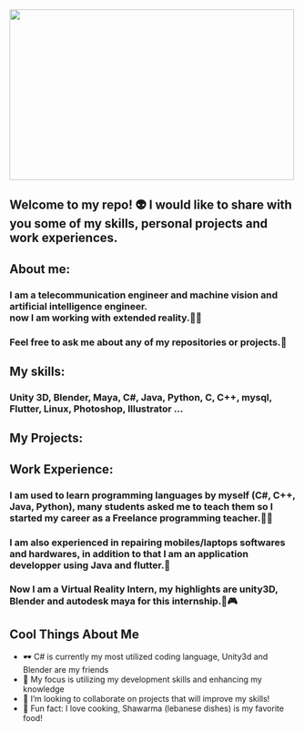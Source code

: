 <img src="https://media.giphy.com/media/MeJgB3yMMwIaHmKD4z/giphy.gif" width="500" height="300" />

## Welcome to my repo! 👽  I would like to share with you some of my skills, personal projects and work experiences.

## About me:
### I am a telecommunication engineer and machine vision and artificial intelligence engineer. <br/> now I am working with extended reality.👨‍💻
### Feel free to ask me about any of my repositories or projects.💬

## My skills:
### Unity 3D, Blender, Maya, C#, Java, Python, C, C++, mysql, Flutter, Linux, Photoshop, Illustrator ...

## My Projects:
###

## Work Experience:
### I am used to learn programming languages by myself (C#, C++, Java, Python), many students asked me to teach them so I started my career as a **Freelance programming teacher**.👨‍💻
### I am also experienced in **repairing mobiles/laptops softwares and hardwares**, in addition to that I am an **application developper using Java and flutter**.📱
### Now I am a **Virtual Reality Intern**, my highlights are unity3D, Blender and autodesk maya for this internship.🥽🎮

## Cool Things About Me
- 🕶  C# is currently my most utilized coding language, Unity3d and Blender are my friends 
- 🌱 My focus is utilizing my development skills and enhancing my knowledge
- 👯 I’m looking to collaborate on projects that will improve my skills!
- 🍗 Fun fact: I love cooking, Shawarma (lebanese dishes) is my favorite food!


<!--
**yagii99/yagii99** is a ✨ _special_ ✨ repository because its `README.md` (this file) appears on your GitHub profile.

Here are some ideas to get you started:

- 🔭 I’m currently working on ...
- 🌱 I’m currently learning ...
- 👯 I’m looking to collaborate on ...
- 🤔 I’m looking for help with ...
- 💬 Ask me about ...
- 📫 How to reach me: ...
- 😄 Pronouns: ...
- ⚡ Fun fact: ...
-->
